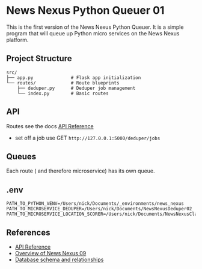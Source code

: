 # News Nexus Python Queuer 01

This is the first version of the News Nexus Python Queuer. It is a simple program that will queue up Python micro services on the News Nexus platform.

## Project Structure

```
src/
├── app.py              # Flask app initialization
└── routes/             # Route blueprints
    ├── deduper.py      # Deduper job management
    └── index.py        # Basic routes
```

## API

Routes see the docs [API Reference](docs/API_REFERENCE.md)

- set off a job use GET `http://127.0.0.1:5000/deduper/jobs`

## Queues

Each route ( and therefore microservice) has its own queue.

## .env

```
PATH_TO_PYTHON_VENV=/Users/nick/Documents/_environments/news_nexus
PATH_TO_MICROSERVICE_DEDUPER=/Users/nick/Documents/NewsNexusDeduper02
PATH_TO_MICROSERVICE_LOCATION_SCORER=/Users/nick/Documents/NewsNexusClassifierLocationScorer01
```

## References

- [API Reference](docs/API_REFERENCE.md)
- [Overview of News Nexus 09](docs/NEWS_NEXUS_09.md)
- [Database schema and relationships](docs/DATABASE_OVERVIEW.md)
